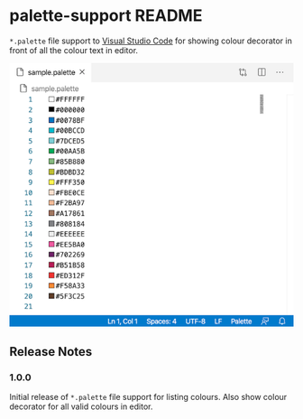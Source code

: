 # palette-support README

`*.palette` file support to [Visual Studio Code](https://code.visualstudio.com/) for showing colour decorator in front of all the colour text in editor.

![feature X](resource/screenshot.png)

## Release Notes

### 1.0.0

Initial release of `*.palette` file support for listing colours. Also show colour decorator for all valid colours in editor.
